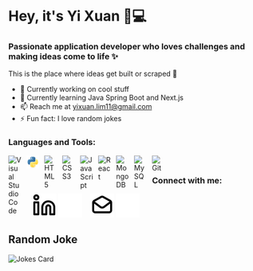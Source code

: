 # Hey, it's **Yi Xuan** 👋💻
### Passionate application developer who loves challenges and making ideas come to life ✨
This is the place where ideas get built or scraped 🤫
- 🚀 Currently working on cool stuff
- 🌱 Currently learning Java Spring Boot and Next.js 
- 📫 Reach me at <yixuan.lim11@gmail.com>
- ⚡ Fun fact: I love random jokes 


### Languages and Tools:

<img align="left" alt="Visual Studio Code" width="26px" src="https://cdn.jsdelivr.net/gh/devicons/devicon/icons/vscode/vscode-original.svg" style="padding-right:10px;" />
<img align="left" alt="Python" width="26px" src="https://raw.githubusercontent.com/devicons/devicon/master/icons/python/python-original.svg" style="padding-right:10px"/>
<img align="left" alt="HTML5" width="26px" src="https://cdn.jsdelivr.net/gh/devicons/devicon/icons/html5/html5-original.svg" style="padding-right:10px;" />
<img align="left" alt="CSS3" width="26px" src="https://cdn.jsdelivr.net/gh/devicons/devicon/icons/css3/css3-original.svg" style="padding-right:10px;" />
<img align="left" alt="JavaScript" width="26px" src="https://cdn.jsdelivr.net/gh/devicons/devicon/icons/javascript/javascript-original.svg" style="padding-right:10px;" />
<img align="left" alt="React" width="26px" src="https://cdn.jsdelivr.net/gh/devicons/devicon/icons/react/react-original.svg" style="padding-right:10px;" />
<img align="left" alt="MongoDB" width="26px" src="https://cdn.jsdelivr.net/gh/devicons/devicon/icons/mongodb/mongodb-original.svg" style="padding-right:10px;" />
<img align="left" alt="MySQL" width="26px" src="https://cdn.jsdelivr.net/gh/devicons/devicon/icons/mysql/mysql-original.svg" style="padding-right:10px;" />
<img align="left" alt="Git" width="26px" src="https://cdn.jsdelivr.net/gh/devicons/devicon/icons/git/git-original.svg" style="padding-right:10px;" />

&nbsp;&nbsp;
### Connect with me:
&nbsp;&nbsp;
[![linkedin](./img/linkedin-light.svg)](https://linkedin.com/in/yixuanlim11#gh-light-mode-only)
[![linkedin](./img/linkedin-dark.svg)](https://linkedin.com/in/yixuanlim11#gh-dark-mode-only)
&nbsp;&nbsp;
[![linkedin](./img/email-light.svg)](mailto:yixuan.lim@gmail.com#gh-light-mode-only)
[![linkedin](./img/email-dark.svg)](mailto:yixuan.lim@gmail.com#gh-dark-mode-only)
&nbsp;&nbsp;


## Random Joke
![Jokes Card](https://readme-jokes.vercel.app/api?hideBorder&theme=random)

